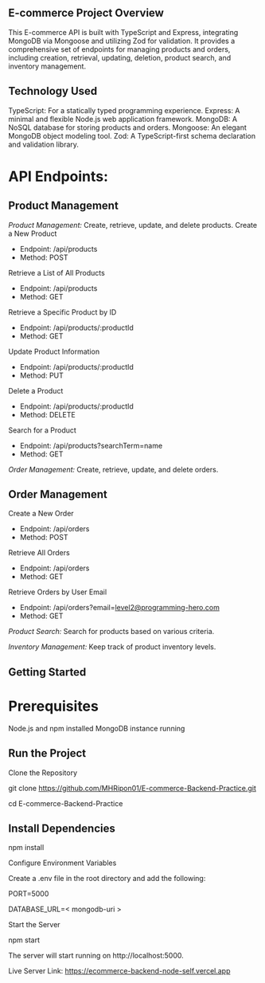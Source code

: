  ## E-commerce Project Overview

 This E-commerce API is built with TypeScript and Express, integrating MongoDB via Mongoose and utilizing Zod for validation. It provides a comprehensive set of endpoints for managing products and orders, including creation, retrieval, updating, deletion, product search, and inventory management.


## Technology Used
TypeScript: For a statically typed programming experience.
Express: A minimal and flexible Node.js web application framework.
MongoDB: A NoSQL database for storing products and orders.
Mongoose: An elegant MongoDB object modeling tool.
Zod: A TypeScript-first schema declaration and validation library.

# API Endpoints:

## Product Management
*Product Management:* Create, retrieve, update, and delete products.
Create a New Product

-   Endpoint: /api/products
-   Method: POST


Retrieve a List of All Products

-   Endpoint: /api/products
-   Method: GET

Retrieve a Specific Product by ID

-   Endpoint: /api/products/:productId
-   Method: GET

Update Product Information

-   Endpoint: /api/products/:productId
-   Method: PUT

Delete a Product

-   Endpoint: /api/products/:productId
-   Method: DELETE


Search for a Product

-   Endpoint: /api/products?searchTerm=name
-   Method: GET

*Order Management:* Create, retrieve, update, and delete orders.

## Order Management

Create a New Order

-   Endpoint: /api/orders
-   Method: POST

Retrieve All Orders

-   Endpoint: /api/orders
-   Method: GET

Retrieve Orders by User Email

-   Endpoint: /api/orders?email=level2@programming-hero.com
-   Method: GET


*Product Search:* Search for products based on various criteria.

*Inventory Management:* Keep track of product inventory levels.

## Getting Started
# Prerequisites
Node.js and npm installed
MongoDB instance running

## Run the Project

Clone the Repository

git clone https://github.com/MHRipon01/E-commerce-Backend-Practice.git

cd E-commerce-Backend-Practice

## Install Dependencies

npm install

Configure Environment Variables

Create a .env file in the root directory and add the following:

PORT=5000

DATABASE_URL=< mongodb-uri >

Start the Server

npm start

The server will start running on http://localhost:5000.

Live Server Link: https://ecommerce-backend-node-self.vercel.app